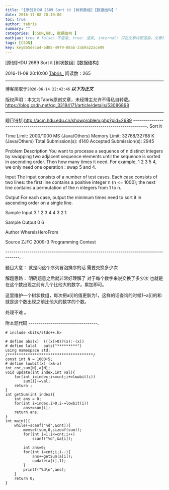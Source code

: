 ```yaml
---
title: "[原创]HDU 2689 Sort it [树状数组]【数据结构】"
date: 2016-11-08 20:10:00
toc: true
author: tabris
summary: ""
categories: [CSDN,hdu, 数据结构 ]
mathjax: true # false: 不渲染, true: 渲染, internal: 只在文章内部渲染，文章列表中不渲染
tags: [CSDN]
key: key0b5deca4-bd85-4979-88ab-2ab9a22ace09
---
```


[原创]HDU 2689 Sort it [树状数组]【数据结构】

2016-11-08 20:10:00  [Tabris_](https://me.csdn.net/qq_33184171) 阅读数：265

---

博客爬取于`2020-06-14 22:42:46`
***以下为正文***

版权声明：本文为Tabris原创文章，未经博主允许不得私自转载。
https://blog.csdn.net/qq_33184171/article/details/53086898

<!-- more -->

---

题目链接:http://acm.hdu.edu.cn/showproblem.php?pid=2689
-------------------------------------------------------------------------------------.
Sort it

Time Limit: 2000/1000 MS (Java/Others)    Memory Limit: 32768/32768 K (Java/Others)
Total Submission(s): 4140    Accepted Submission(s): 2945


Problem Description
You want to processe a sequence of n distinct integers by swapping two adjacent sequence elements until the sequence is sorted in ascending order. Then how many times it need.
For example, 1 2 3 5 4, we only need one operation : swap 5 and 4.
 

Input
The input consists of a number of test cases. Each case consists of two lines: the first line contains a positive integer n (n <= 1000); the next line contains a permutation of the n integers from 1 to n.
 

Output
For each case, output the minimum times need to sort it in ascending order on a single line.
 

Sample Input
3
1 2 3
4 
4 3 2 1 
 

Sample Output
0
6
 

Author
WhereIsHeroFrom
 

Source
ZJFC 2009-3 Programming Contest
 

-------------------------------------------------------------------------------------.

题目大意：
就是问这个序列冒泡排序的话 需要交换多少次

解题思路：
明确题意之后就非常好理解了
对于每个数字来说交换了多少次 也就是在这个数出现之前有几个比他大的数字。累加即可。

这里维护一个树状数组，每次把a[i]的值更新为1，这样的话查询的时候1~a[i]的和就是这个数出现之前比他大的数字的个数。

处理不难  。


附本题代码
----------------------------------.
```
# include <bits/stdc++.h>

# define abs(x)  (((x)>0)?(x):-(x))
# define lalal   puts("*********")
using namespace std;
/**************************************/
const int N = 1000+5;
# define lowbit(x) (x&-x)
int cnt,sum[N],a[N];
void update(int index,int val){
    for(int i=index;i<=cnt;i+=lowbit(i))
        sum[i]+=val;
    return ;
}
int getSum(int index){
    int ans = 0;
    for(int i=index;i>0;i-=lowbit(i))
        ans+=sum[i];
    return ans;
}
int main(){
    while(~scanf("%d",&cnt)){
        memset(sum,0,sizeof(sum));
        for(int i=1;i<=cnt;i++)
            scanf("%d",&a[i]);

        int ans=0;
        for(int i=cnt;i;i--){
            ans+=getSum(a[i]);
            update(a[i],1);
        }
        printf("%d\n",ans);
    }
    return 0;
}

```
